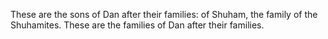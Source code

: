 These are the sons of Dan after their families: of Shuham, the family of the Shuhamites. These are the families of Dan after their families.
